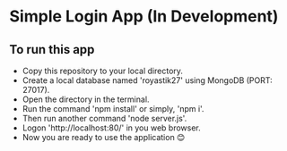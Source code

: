 # Simple Login App (In Development)

## To run this app
- Copy this repository to your local directory.
- Create a local database named 'royastik27' using MongoDB (PORT: 27017).
- Open the directory in the terminal.
- Run the command 'npm install' or simply, 'npm i'.
- Then run another command 'node server.js'.
- Logon 'http://localhost:80/' in you web browser.
- Now you are ready to use the application 😊
